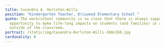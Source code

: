 ```yaml
---
title: Casandra A. Hurlston-Wills
position: "Kindergarten Teacher, Driswood Elementary School "
quote: The work/school community is so close that there is always support and an
  opportunity to make life-long impacts on students (and families) in and
  outside of the classroom.
portrait: /static/img/Casandra-Hurlston-Wills-160x160.jpg
cardinality: 0
---
```

